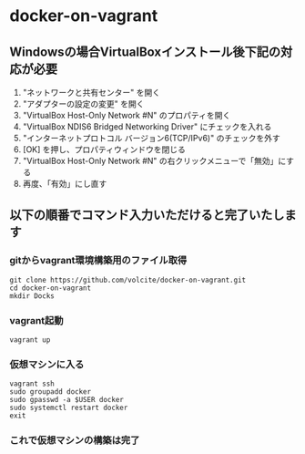 # docker-on-vagrant

## Windowsの場合VirtualBoxインストール後下記の対応が必要
1. "ネットワークと共有センター" を開く
2. "アダプターの設定の変更" を開く
3. "VirtualBox Host-Only Network #N" のプロパティを開く
4. "VirtualBox NDIS6 Bridged Networking Driver" にチェックを入れる
5. "インターネットプロトコル バージョン6(TCP/IPv6)" のチェックを外す
6. [OK] を押し、プロパティウィンドウを閉じる
7. "VirtualBox Host-Only Network #N" の右クリックメニューで「無効」にする
8. 再度、「有効」にし直す

## 以下の順番でコマンド入力いただけると完了いたします

### gitからvagrant環境構築用のファイル取得

```
git clone https://github.com/volcite/docker-on-vagrant.git
cd docker-on-vagrant
mkdir Docks
```
### vagrant起動

```
vagrant up
```

### 仮想マシンに入る

```
vagrant ssh
sudo groupadd docker
sudo gpasswd -a $USER docker
sudo systemctl restart docker
exit
```

### これで仮想マシンの構築は完了
